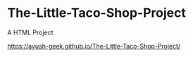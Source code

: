 # The-Little-Taco-Shop-Project
A HTML Project 

https://ayush-geek.github.io/The-Little-Taco-Shop-Project/
